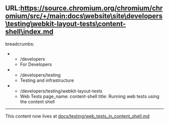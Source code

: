 URL:https://source.chromium.org/chromium/chromium/src/+/main:docs\website\site\developers\testing\webkit-layout-tests\content-shell\index.md
---
breadcrumbs:
- - /developers
  - For Developers
- - /developers/testing
  - Testing and infrastructure
- - /developers/testing/webkit-layout-tests
  - Web Tests
page_name: content-shell
title: Running web tests using the content shell
---

This content now lives at
[docs/testing/web_tests_in_content_shell.md](https://chromium.googlesource.com/chromium/src/+/HEAD/docs/testing/web_tests_in_content_shell.md)

